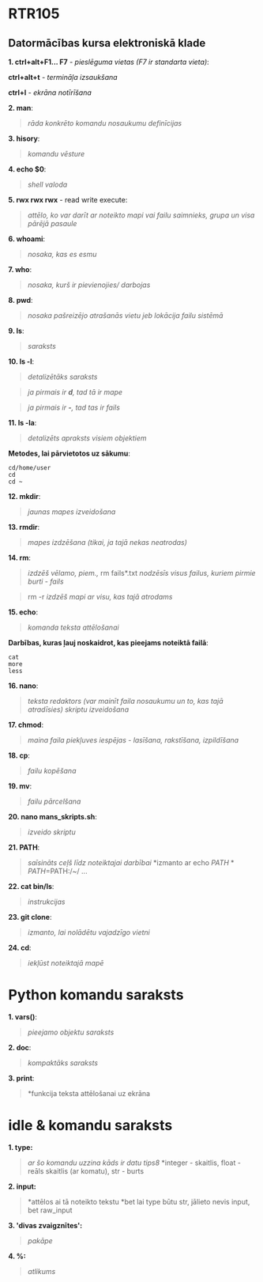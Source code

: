 # RTR105
## Datormācības kursa elektroniskā klade


**1. ctrl+alt+F1... F7** - *pieslēguma vietas (F7 ir standarta vieta)*:

   **ctrl+alt+t** - *termināļa izsaukšana*
   
   **ctrl+l** - *ekrāna notīrīšana*
 
**2. man**:
 > *rāda konkrēto komandu nosaukumu definīcijas*

**3. hisory**:
 > *komandu vēsture*
 
**4. echo $0**:
 > *shell valoda*

**5. rwx rwx rwx** - read write execute:
 > *attēlo, ko var darīt ar noteikto mapi vai failu saimnieks, grupa un visa pārējā pasaule*
 
**6. whoami**:
 > *nosaka, kas es esmu*

**7. who**:
 > *nosaka, kurš ir pievienojies/ darbojas*

**8. pwd**:
 > *nosaka pašreizējo atrašanās vietu jeb lokācija failu sistēmā*

**9. ls**:
 > *saraksts*
 
**10. ls -l**:
 > *detalizētāks saraksts*
 
 > *ja pirmais ir **d**, tad tā ir mape*
 
 > *ja pirmais ir **-**, tad tas ir fails*
  
**11. ls -la**:
 > *detalizēts apraksts visiem objektiem*
   
**Metodes, lai pārvietotos uz sākumu**:
```
cd/home/user
cd
cd ~
```
**12. mkdir**:
 > *jaunas mapes izveidošana*
 
**13. rmdir**:
 > *mapes izdzēšana (tikai, ja tajā nekas neatrodas)*
 
**14. rm**:
 > *izdzēš vēlamo, piem.,* rm fails*.txt *nodzēsīs visus failus, kuriem pirmie burti - fails*
 
 > rm -r *izdzēš mapi ar visu, kas tajā atrodams*
 
**15. echo**:
 > *komanda teksta attēlošanai*

**Darbības, kuras ļauj noskaidrot, kas pieejams noteiktā failā**:
```
cat
more
less
```
 
**16. nano**:
 > *teksta redaktors (var mainīt faila nosaukumu un to, kas tajā atradīsies)*
 > *skriptu izveidošana*
 
**17. chmod**:
 > *maina faila piekļuves iespējas - lasīšana, rakstīšana, izpildīšana*

**18. cp**:
 > *failu kopēšana*
 
**19. mv**:
 > *failu pārcelšana*

**20. nano mans_skripts.sh**:
 > *izveido skriptu*

**21. PATH**:
 > *saīsināts ceļš līdz noteiktajai darbībai*
 > *izmanto ar echo $PATH
 > *PATH=$PATH:/~/ ...

**22. cat bin/ls**:
 > *instrukcijas*

**23. git clone**:
 > *izmanto, lai nolādētu vajadzīgo vietni*

**24. cd**:
 > *iekļūst noteiktajā mapē*

# Python komandu saraksts

**1. vars()**:
 > *pieejamo objektu saraksts*

**2. doc**:
 > *kompaktāks saraksts*
 
**3. print**:
 > *funkcija teksta attēlošanai uz ekrāna
 
# idle & komandu saraksts

**1. type:**
 > *ar šo komandu uzzina kāds ir datu tips8*
 > *integer - skaitlis, float - reāls skaitlis (ar komatu), str - burts
 
**2. input:**
 > *attēlos ai tā noteikto tekstu
 > *bet lai type būtu str, jālieto nevis input, bet raw_input
 
**3. 'divas zvaigznītes':**
 > *pakāpe*
 
**4. %:**
 > *atlikums*
